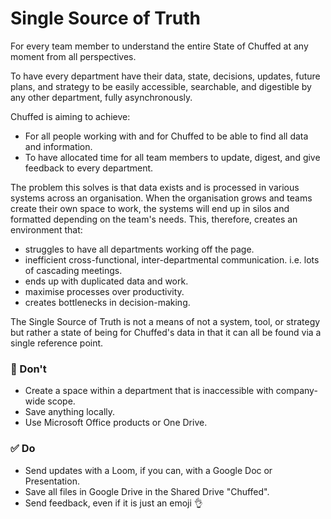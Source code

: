 # Single Source of Truth

For every team member to understand the entire State of Chuffed at any moment from all perspectives. 

To have every department have their data, state, decisions, updates, future plans, and strategy to be easily accessible, searchable, and digestible by any other department, fully asynchronously. 

Chuffed is aiming to achieve:
- For all people working with and for Chuffed to be able to find all data and information. 
- To have allocated time for all team members to update, digest, and give feedback to every department.

The problem this solves is that data exists and is processed in various systems across an organisation. When the organisation grows and teams create their own space to work, the systems will end up in silos and formatted depending on the team's needs. This, therefore, creates an environment that:
- struggles to have all departments working off the page.
- inefficient cross-functional, inter-departmental communication. i.e. lots of cascading meetings.
- ends up with duplicated data and work.
- maximise processes over productivity.
- creates bottlenecks in decision-making.

The Single Source of Truth is not a means of not a system, tool, or strategy but rather a state of being for Chuffed's data in that it can all be found via a single reference point. 
### 🚫 Don't
- Create a space within a department that is inaccessible with company-wide scope.
- Save anything locally.
- Use Microsoft Office products or One Drive.

### ✅ Do
- Send updates with a Loom, if you can, with a Google Doc or Presentation.
- Save all files in Google Drive in the Shared Drive "Chuffed".
- Send feedback, even if it is just an emoji 👌

